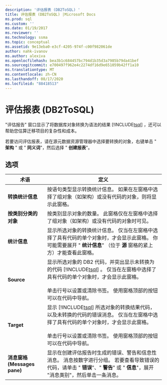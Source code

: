 ```yaml
---
description: '评估报表 (DB2ToSQL) '
title: 评估报表 (DB2ToSQL) |Microsoft Docs
ms.prod: sql
ms.custom: ''
ms.date: 01/19/2017
ms.reviewer: ''
ms.technology: ssma
ms.topic: conceptual
ms.assetid: 9e13eba0-e3cf-4205-974f-c00f982061de
author: nahk-ivanov
ms.author: alexiva
ms.openlocfilehash: bea3b1c684457bc794d1b35d3a7985b79da41bef
ms.sourcegitcommit: e700497f962e4c2274df16d9e651059b42ff1a10
ms.translationtype: MT
ms.contentlocale: zh-CN
ms.lasthandoff: 08/17/2020
ms.locfileid: "88418513"
---
```

# <a name="assessment-report-db2tosql"></a>评估报表 (DB2ToSQL) 
"评估报告" 窗口显示了将数据库对象转换为语法的结果 [!INCLUDE[tsql](../../includes/tsql-md.md)] ，还可以帮助您估算迁移项目的复杂性和成本。  
  
若要访问评估报表，请在源元数据资源管理器中选择要转换的对象，右键单击 " **架构** " 或 " **同义词**"，然后选择 " **创建报表**"。  
  
## <a name="options"></a>选项  
  
|术语|定义|  
|-|-|  
|**转换统计信息**|按语句类型显示转换统计信息。 如果在左窗格中选择了组对象（如架构）或没有代码的对象，则将显示此窗格。|  
|**按类别分类的对象**|按类别显示对象的数量。 此窗格仅在左窗格中选择了组对象（如架构）或没有代码的对象时可见。|  
|**统计信息**|显示所选对象的转换统计信息。 仅当在左窗格中选择了具有代码的单个对象时，才会显示此窗格。 你可能需要展开 " **统计信息**" （位于 **源** 窗格的紧上方）才能查看此窗格。|  
|**Source**|显示所选对象的 DB2 代码，并突出显示未转换为的代码 [!INCLUDE[tsql](../../includes/tsql-md.md)] 。 仅当在左窗格中选择了具有代码的单个对象时，才会显示此窗格。<br /><br />单击行号以设置或清除书签。 使用窗格顶部的按钮可以在代码中导航。|  
|**Target**|显示 [!INCLUDE[tsql](../../includes/tsql-md.md)] 所选对象的转换结果代码，以及未转换的代码的错误消息。 仅当在左窗格中选择了具有代码的单个对象时，才会显示此窗格。<br /><br />单击行号以设置或清除书签。 使用窗格顶部的按钮可以在代码中导航。|  
|**消息窗格 (Messages pane)**|显示在创建评估报告时生成的错误、警告和信息性消息。 消息按数字进行分组。 若要查看导致错误的代码，请单击 " **错误**"、" **警告**" 或 " **信息**"，展开 "消息类别"，然后单击一条消息。|  
  
